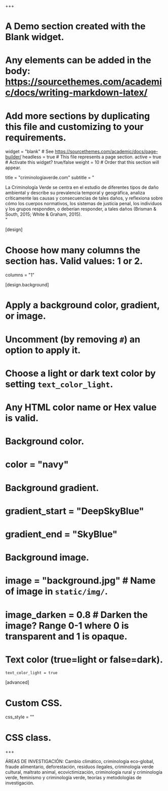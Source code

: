 +++
# A Demo section created with the Blank widget.
# Any elements can be added in the body: https://sourcethemes.com/academic/docs/writing-markdown-latex/
# Add more sections by duplicating this file and customizing to your requirements.

widget = "blank"  # See https://sourcethemes.com/academic/docs/page-builder/
headless = true  # This file represents a page section.
active = true  # Activate this widget? true/false
weight = 10  # Order that this section will appear.

title = "criminologíaverde.com"
subtitle = "<div class=text-justify>La Criminología Verde se centra en el estudio de diferentes tipos de daño ambiental y describe su prevalencia temporal y geográfica, analiza críticamente las causas y consecuencias de tales daños, y reflexiona sobre cómo los cuerpos normativos, los sistemas de justicia penal, los individuos y los grupos responden, o deberían responder, a tales daños (Brisman & South, 2015; White & Graham, 2015).</div>"

[design]
  # Choose how many columns the section has. Valid values: 1 or 2.
  columns = "1"

[design.background]
  # Apply a background color, gradient, or image.
  #   Uncomment (by removing `#`) an option to apply it.
  #   Choose a light or dark text color by setting `text_color_light`.
  #   Any HTML color name or Hex value is valid.

  # Background color.
  # color = "navy"
  
  # Background gradient.
  # gradient_start = "DeepSkyBlue"
  # gradient_end = "SkyBlue"
  
  # Background image.
  # image = "background.jpg"  # Name of image in `static/img/`.
  # image_darken = 0.8  # Darken the image? Range 0-1 where 0 is transparent and 1 is opaque.

  # Text color (true=light or false=dark).
    text_color_light = true  
  
[advanced]
 # Custom CSS. 
 css_style = ""
 
 # CSS class.
+++

   <div class=text-justify>ÁREAS DE INVESTIGACIÓN: Cambio climático, criminología eco-global, fraude alimentario, deforestación, residuos ilegales, criminología verde cultural, maltrato animal, ecovictimización, criminología rural y criminología verde, feminismo y criminología verde, teorías y metodologías de investigación.</div>

